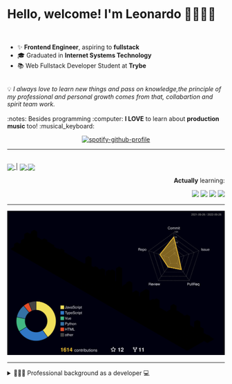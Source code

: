 # Hello, welcome! I'm Leonardo 🌈👨🏽‍💻
<p align="right">
<img src="https://upload.wikimedia.org/wikipedia/en/thumb/0/05/Flag_of_Brazil.svg/1200px-Flag_of_Brazil.svg.png" width=20 height=15 / >
<img src="https://upload.wikimedia.org/wikipedia/commons/2/2b/Bandeira_do_estado_de_S%C3%A3o_Paulo.svg" width=20 height=15 / >
</p>

- ✨ <b>Frontend Engineer</b>, aspiring to <b>fullstack</b>
- 🎓 Graduated in <b>Internet Systems Technology</b>
- 📚 Web Fullstack Developer Student at <b>Trybe</b>
<br>
💡 <i>I always love to learn new things and pass on knowledge,the principle of my professional and personal growth comes from that, collabartion and spirit team work.</i>
<br><br>
:notes: Besides programming :computer:
<b>I LOVE</b> to learn about <b>production music</b> too! :musical_keyboard:

<div align=center>
    
 [![spotify-github-profile](https://spotify-github-profile.vercel.app/api/view?uid=lcds90&cover_image=true&theme=novatorem&bar_color=ac61d2&bar_color_cover=false)](https://spotify-github-profile.vercel.app/api/view?uid=lcds90&redirect=true)
    
</div>

* * *

<br />
    
<div align="left">

<a href="https://lcds.vercel.app/">
   <img align="center" src="https://img.shields.io/badge/Access-Portfolio-purple"/>
</a> |
<a href="https://www.linkedin.com/in/lcds90/">
  <img align="center" src="https://img.shields.io/static/v1?logo=linkedin&label=linkedin&message=lcds90&color=blue&style=for-the-badge"/>
</a>
<a href="mailto:lcds90@gmail.com">
  <img align="center" src="https://img.shields.io/static/v1?&logo=gmail&label=Send&message=Email&color=red&style=for-the-badge" />
</a>   
 
</div>

<div align="right"> 
       
**Actually** learning:
 
<img src="https://badges.aleen42.com/src/vue.svg">
<img src="https://badges.aleen42.com/src/typescript.svg">
<img src="https://badges.aleen42.com/src/node.svg">
<img src="https://badges.aleen42.com/src/jest_1.svg">
</div>

* * *

![](./profile-3d-contrib/profile-night-rainbow.svg)


* * *
       
<details>
       
<summary>👨🏽‍💻 Professional background as a developer 💻</summary>
    
  <div align="justify">


<div align="center">
<a href="https://wakatime.com/@lcds90">
  <img align="center" src="https://github-readme-stats.vercel.app/api/top-langs/?username=lcds90&langs_count=10&theme=gruvbox&layout=compact&include_all_commits=true" width="400px"/>
</a>
<a href="https://wakatime.com/@lcds90">
  <img align="center" width="400px" src="https://github-readme-stats.vercel.app/api/wakatime?username=lcds90&theme=gruvbox&layout=compact"/>
</a>
</div>

<br/>

<div align="center">
    
<a href="https://wakatime.com/@lcds90">
  <img align="center" width="400px" src="https://github-readme-stats.vercel.app/api?username=lcds90&count_private=true&theme=gruvbox"/>
</a>
<!-- <img align="center" width="300px" src="https://github-profile-trophy.vercel.app/?username=lcds90&row=2&column=3&theme=gruvbox"/> -->

<img align="center" width="400px" src="https://github-readme-streak-stats.herokuapp.com/?user=lcds90&theme=dark"/>

</div>

<br />
              
<!--START_SECTION:waka-->
![Code Time](http://img.shields.io/badge/Code%20Time-1%2C956%20hrs%2018%20mins-blue)

![Profile Views](http://img.shields.io/badge/Profile%20Views-0-blue)

![Lines of code](https://img.shields.io/badge/From%20Hello%20World%20I%27ve%20Written-1%20Million%20lines%20of%20code-blue)

**🐱 My GitHub Data** 

> 🏆 1,242 Contributions in the Year 2022
 > 
> 📦 658.1 kB Used in GitHub's Storage 
 > 
> 🚫 Not Opted to Hire
 > 
> 📜 82 Public Repositories 
 > 
> 🔑 68 Private Repositories  
 > 
**I'm a Night 🦉** 

```text
🌞 Morning    160 commits    ███░░░░░░░░░░░░░░░░░░░░░░   13.32% 
🌆 Daytime    321 commits    ██████░░░░░░░░░░░░░░░░░░░   26.73% 
🌃 Evening    475 commits    ██████████░░░░░░░░░░░░░░░   39.55% 
🌙 Night      245 commits    █████░░░░░░░░░░░░░░░░░░░░   20.4%

```
📅 **I'm Most Productive on Sunday** 

```text
Monday       139 commits    ███░░░░░░░░░░░░░░░░░░░░░░   11.57% 
Tuesday      163 commits    ███░░░░░░░░░░░░░░░░░░░░░░   13.57% 
Wednesday    91 commits     ██░░░░░░░░░░░░░░░░░░░░░░░   7.58% 
Thursday     115 commits    ██░░░░░░░░░░░░░░░░░░░░░░░   9.58% 
Friday       110 commits    ██░░░░░░░░░░░░░░░░░░░░░░░   9.16% 
Saturday     233 commits    ████░░░░░░░░░░░░░░░░░░░░░   19.4% 
Sunday       350 commits    ███████░░░░░░░░░░░░░░░░░░   29.14%

```


📊 **This Week I Spent My Time On** 

```text
⌚︎ Time Zone: America/Sao_Paulo

💬 Programming Languages: 
Vue.js                   14 hrs 57 mins      █████████████████░░░░░░░░   70.99% 
JavaScript               4 hrs 26 mins       █████░░░░░░░░░░░░░░░░░░░░   21.11% 
JSON                     1 hr 10 mins        █░░░░░░░░░░░░░░░░░░░░░░░░   5.61% 
TypeScript               19 mins             ░░░░░░░░░░░░░░░░░░░░░░░░░   1.51% 
HTML                     6 mins              ░░░░░░░░░░░░░░░░░░░░░░░░░   0.54%

🔥 Editors: 
VS Code                  21 hrs 4 mins       █████████████████████████   100.0%

💻 Operating System: 
Linux                    20 hrs 45 mins      ████████████████████████░   98.51% 
Windows                  18 mins             ░░░░░░░░░░░░░░░░░░░░░░░░░   1.49%

```

**I Mostly Code in JavaScript** 

```text
JavaScript               43 repos            ███████████░░░░░░░░░░░░░░   45.26% 
TypeScript               23 repos            ██████░░░░░░░░░░░░░░░░░░░   24.21% 
Vue                      12 repos            ███░░░░░░░░░░░░░░░░░░░░░░   12.63% 
HTML                     7 repos             █░░░░░░░░░░░░░░░░░░░░░░░░   7.37% 
Python                   6 repos             █░░░░░░░░░░░░░░░░░░░░░░░░   6.32%

```


**Timeline**

![Chart not found](https://raw.githubusercontent.com/lcds90/lcds90/main/charts/bar_graph.png) 


 Last Updated on 26/09/2022 19:01:21 UTC
<!--END_SECTION:waka-->
              
              
   </div>
</details>
